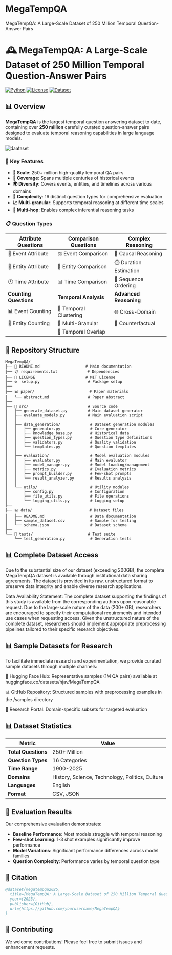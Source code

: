 # MegaTempQA
MegaTempQA: A Large-Scale Dataset of 250 Million Temporal Question-Answer Pairs
# 🕰️ MegaTempQA: A Large-Scale Dataset of 250 Million Temporal Question-Answer Pairs

[![Python](https://img.shields.io/badge/Python-3.8+-blue.svg)](https://python.org)
[![License](https://img.shields.io/badge/License-MIT-green.svg)](LICENSE)
[![Dataset](https://img.shields.io/badge/Dataset-250M_QA_Pairs-orange.svg)](data/)

## 📊 Overview

**MegaTempQA** is the largest temporal question answering dataset to date, containing over **250 million** carefully curated question-answer pairs designed to evaluate temporal reasoning capabilities in large language models.

![daataset](https://github.com/user-attachments/assets/2b5bb939-e45f-4979-af74-ee74be2f85c2)

### 🎯 Key Features

- **🔢 Scale**: 250+ million high-quality temporal QA pairs
- **📅 Coverage**: Spans multiple centuries of historical events
- **🌍 Diversity**: Covers events, entities, and timelines across various domains
- **🧠 Complexity**: 16 distinct question types for comprehensive evaluation
- **📈 Multi-granular**: Supports temporal reasoning at different time scales
- **🔗 Multi-hop**: Enables complex inferential reasoning tasks

### 📋 Question Types

| **Attribute Questions** | **Comparison Questions** | **Complex Reasoning** |
|------------------------|-------------------------|----------------------|
| 🎯 Event Attribute     | ⚖️ Event Comparison     | 🧠 Causal Reasoning  |
| 👤 Entity Attribute    | 👥 Entity Comparison    | ⏱️ Duration Estimation |
| 🕐 Time Attribute      | 📊 Time Comparison      | 📝 Sequence Ordering |
| **Counting Questions** | **Temporal Analysis**    | **Advanced Reasoning** |
| 📊 Event Counting      | 🔗 Temporal Clustering  | 🌐 Cross-Domain      |
| 👥 Entity Counting     | 📏 Multi-Granular       | 🤔 Counterfactual    |
|                        | 🔄 Temporal Overlap     |                      |


## 📁 Repository Structure

```
MegaTempQA/
├── 📜 README.md                    # Main documentation
├── 📋 requirements.txt             # Dependencies
├── 📄 LICENSE                      # MIT License
├── ⚙️  setup.py                     # Package setup
├── 
├── 📊 paper/                        # Paper materials
│   └── abstract.md                 # Paper abstract
├── 
├── 🔧 src/                          # Source code
│   ├── generate_dataset.py         # Main dataset generator
│   ├── evaluate_models.py          # Main evaluation script
│   │
│   ├── data_generation/             # Dataset generation modules
│   │   ├── generator.py             # Core generator
│   │   ├── knowledge_base.py        # Historical data
│   │   ├── question_types.py        # Question type definitions
│   │   ├── validators.py            # Quality validation
│   │   └── templates.py             # Question templates
│   │
│   ├── evaluation/                  # Model evaluation modules
│   │   ├── evaluator.py             # Main evaluator
│   │   ├── model_manager.py         # Model loading/management
│   │   ├── metrics.py               # Evaluation metrics
│   │   ├── prompt_builder.py        # Few-shot prompts
│   │   └── result_analyzer.py       # Results analysis
│   │
│   └── utils/                       # Utility modules
│       ├── config.py                # Configuration
│       ├── file_utils.py            # File operations
│       └── logging_utils.py         # Logging setup
├── 
├── 📊 data/                         # Dataset files
│   ├── README.md                    # Data documentation
│   ├── sample_dataset.csv           # Sample for testing
│   └── schema.json                  # Dataset schema
├── 
└── 🧪 tests/                        # Test suite
    └── test_generation.py           # Generation tests
```
## 📊 Complete Dataset Access
Due to the substantial size of our dataset (exceeding 200GB), the complete MegaTempQA dataset is available through institutional data sharing agreements. The dataset is provided in its raw, unstructured format to preserve data integrity and enable diverse research applications.

Data Availability Statement: The complete dataset supporting the findings of this study is available from the corresponding authors upon reasonable request. Due to the large-scale nature of the data (200+ GB), researchers are encouraged to specify their computational requirements and intended use cases when requesting access. Given the unstructured nature of the complete dataset, researchers should implement appropriate preprocessing pipelines tailored to their specific research objectives. 

## 📊 Sample Datasets for Research
To facilitate immediate research and experimentation, we provide curated sample datasets through multiple channels:

🤗 Hugging Face Hub: Representative samples (1M QA pairs) available at huggingface.co/datasets/hjav/MegaTempQA

📊 GitHub Repository: Structured samples with preprocessing examples in the /samples directory

🔬 Research Portal: Domain-specific subsets for targeted evaluation

## 📊 Dataset Statistics

| Metric | Value |
|--------|-------|
| **Total Questions** | 250+ Million |
| **Question Types** | 16 Categories |
| **Time Range** | 1900-2025 |
| **Domains** | History, Science, Technology, Politics, Culture |
| **Languages** | English |
| **Format** | CSV, JSON |

## 🎯 Evaluation Results

Our comprehensive evaluation demonstrates:
- **Baseline Performance**: Most models struggle with temporal reasoning
- **Few-shot Learning**: 1-3 shot examples significantly improve performance  
- **Model Variations**: Significant performance differences across model families
- **Question Complexity**: Performance varies by temporal question type

## 📖 Citation

```bibtex
@dataset{megatempqa2025,
  title={MegaTempQA: A Large-Scale Dataset of 250 Million Temporal Question-Answer Pairs for Language Models},
  year={2025},
  publisher={GitHub},
  url={https://github.com/yourusername/MegaTempQA}
}
```

## 🤝 Contributing

We welcome contributions! Please feel free to submit issues and enhancement requests.
